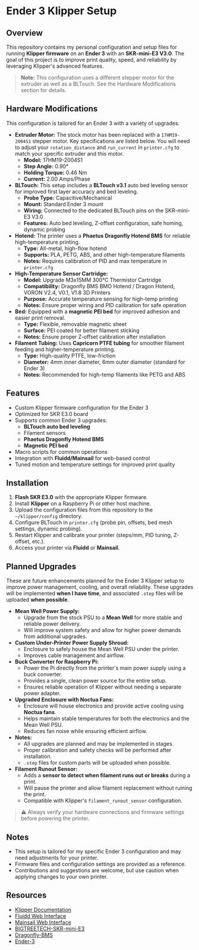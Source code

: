# Ender 3 Klipper Setup

## Overview
This repository contains my personal configuration and setup files for running **Klipper firmware** on an **Ender 3** with an **SKR-mini-E3 V3.0**. The goal of this project is to improve print quality, speed, and reliability by leveraging Klipper's advanced features.

> **Note:** This configuration uses a different stepper motor for the extruder as well as a BLTouch. See the Hardware Modifications section for details.

## Hardware Modifications
This configuration is tailored for an Ender 3 with a variety of upgrades.
- **Extruder Motor:** The stock motor has been replaced with a `17HM19-2004S1` stepper motor. Key specifications are listed below. You will need to adjust your `rotation_distance` and `run_current` in `printer.cfg` to match your specific extruder and this motor.
    - **Model:** 17HM19-2004S1
    - **Step Angle:** 0.90°
    - **Holding Torque:** 0.46 Nm
    - **Current:** 2.00 Amps/Phase
- **BLTouch:** This setup includes a **BLTouch v3.1** auto bed leveling sensor for improved first layer accuracy and bed leveling.
    - **Probe Type:** Capacitive/Mechanical
    - **Mount:** Standard Ender 3 mount
    - **Wiring:** Connected to the dedicated BLTouch pins on the SKR-mini-E3 V3.0
    - **Features:** Auto bed leveling, Z-offset configuration, safe homing, dynamic probing
- **Hotend:** The printer uses a **Phaetus Dragonfly Hotend BMS** for reliable high-temperature printing.
    - **Type:** All-metal, high-flow hotend
    - **Supports:** PLA, PETG, ABS, and other high-temperature filaments
    - **Notes:** Requires calibration of PID and max temperature in `printer.cfg`
- **High-Temperature Sensor Cartridge:**  
    - **Model:** Upgrade M3x15MM 300°C Thermistor Cartridge  
    - **Compatibility:** Dragonfly BMS BMO Hotend / Dragon Hotend, VORON V2.4, V0.1, V1.8 3D Printers  
    - **Purpose:** Accurate temperature sensing for high-temp printing  
    - **Notes:** Ensure proper wiring and PID calibration for safe operation
- **Bed:** Equipped with a **magnetic PEI bed** for improved adhesion and easier print removal.
    - **Type:** Flexible, removable magnetic sheet
    - **Surface:** PEI coated for better filament sticking
    - **Notes:** Ensure proper Z-offset calibration after installation
- **Filament Tubing:** Uses **Capricorn PTFE tubing** for smoother filament feeding and higher-temperature printing.
    - **Type:** High-quality PTFE, low-friction
    - **Diameter:** 4mm inner diameter, 6mm outer diameter (standard for Ender 3)
    - **Notes:** Recommended for high-temp filaments like PETG and ABS
    
## Features
- Custom Klipper firmware configuration for the Ender 3
- Optimized for SKR E3.0 board
- Supports common Ender 3 upgrades:
  - **BLTouch auto bed leveling**
  - Filament sensors
  - **Phaetus Dragonfly Hotend BMS**
  - **Magnetic PEI bed**
- Macro scripts for common operations
- Integration with **Fluidd/Mainsail** for web-based control
- Tuned motion and temperature settings for improved print quality

## Installation
1.  **Flash SKR E3.0** with the appropriate Klipper firmware.
2.  Install **Klipper** on a Raspberry Pi or other host machine.
3.  Upload the configuration files from this repository to the `~/klipper/config` directory.
4.  Configure BLTouch in `printer.cfg` (probe pin, offsets, bed mesh settings, dynamic probing).
5.  Restart Klipper and calibrate your printer (steps/mm, PID tuning, Z-offset, etc.).
6.  Access your printer via **Fluidd** or **Mainsail**.

## Planned Upgrades
These are future enhancements planned for the Ender 3 Klipper setup to improve power management, cooling, and overall reliability. These upgrades will be implemented **when I have time**, and associated `.step` files will be uploaded **when possible**.
- **Mean Well Power Supply:**  
  - Upgrade from the stock PSU to a **Mean Well** for more stable and reliable power delivery.
  - Will improve system safety and allow for higher power demands from additional upgrades.
- **Custom Under-Printer Power Supply Shroud:**  
  - Enclosure to safely house the Mean Well PSU under the printer.
  - Improves cable management and airflow.
- **Buck Converter for Raspberry Pi:**  
  - Power the Pi directly from the printer's main power supply using a buck converter.
  - Provides a single, clean power source for the entire setup.
  - Ensures reliable operation of Klipper without needing a separate power adapter.
- **Upgraded Enclosure with Noctua Fans:**  
  - Enclosure will house electronics and provide active cooling using **Noctua fans**.
  - Helps maintain stable temperatures for both the electronics and the Mean Well PSU.
  - Reduces fan noise while ensuring efficient airflow.
- **Notes:**  
  - All upgrades are planned and may be implemented in stages.
  - Proper calibration and safety checks will be performed after installation.
  - `.step` files for custom parts will be uploaded when possible.
- **Filament Runout Sensor:**  
  - Adds a **sensor to detect when filament runs out or breaks** during a print.
  - Will pause the printer and allow filament replacement without ruining the print.
  - Compatible with Klipper's `filament_runout_sensor` configuration.

> ⚠️ Always verify your hardware connections and firmware settings before powering the printer.

## Notes
- This setup is tailored for my specific Ender 3 configuration and may need adjustments for your printer.
- Firmware files and configuration settings are provided as a reference.
- Contributions and suggestions are welcome, but use caution when applying changes to your own printer.

## Resources
- [Klipper Documentation](https://www.klipper3d.org/)
- [Fluidd Web Interface](https://docs.fluidd.xyz/)
- [Mainsail Web Interface](https://docs-os.mainsail.xyz/)
- [BIGTREETECH-SKR-mini-E3](https://github.com/bigtreetech/BIGTREETECH-SKR-mini-E3/tree/master)
- [Dragonfly-BMS](https://github.com/Phaetus/Dragonfly-BMS)
- [Ender-3](https://github.com/Creality3DPrinting/Ender-3)
